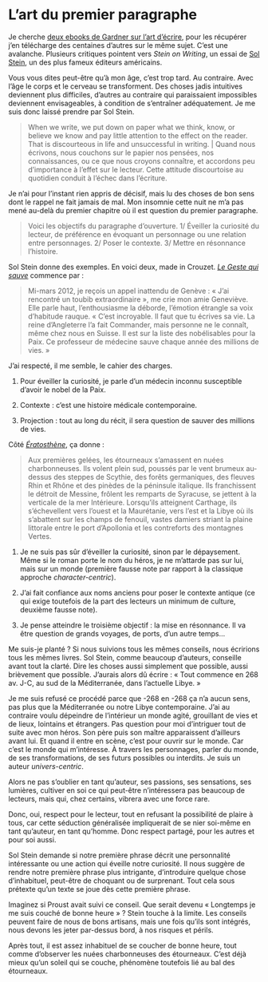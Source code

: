 # L’art du premier paragraphe

Je cherche [deux ebooks de Gardner sur l’art d’écrire](https://tcrouzet.com/2014/08/18/livres-lus-ingeres-oublies/), pour les récupérer j’en télécharge des centaines d’autres sur le même sujet. C’est une avalanche. Plusieurs critiques pointent vers *Stein on Writing*, un essai de [Sol Stein](http://en.wikipedia.org/wiki/Sol_Stein), un des plus fameux éditeurs américains.<span id="more-36734"></span>

Vous vous dites peut-être qu’à mon âge, c’est trop tard. Au contraire. Avec l’âge le corps et le cerveau se transforment. Des choses jadis intuitives deviennent plus difficiles, d’autres au contraire qui paraissaient impossibles deviennent envisageables, à condition de s’entraîner adéquatement. Je me suis donc laissé prendre par Sol Stein.

> When we write, we put down on paper what we think, know, or believe we know and pay little attention to the effect on the reader. That is discourteous in life and unsuccessful in writing. | Quand nous écrivons, nous couchons sur le papier nos pensées, nos connaissances, ou ce que nous croyons connaître, et accordons peu d’importance à l’effet sur le lecteur. Cette attitude discourtoise au quotidien conduit à l’échec dans l’écriture.

Je n’ai pour l’instant rien appris de décisif, mais lu des choses de bon sens dont le rappel ne fait jamais de mal. Mon insomnie cette nuit ne m’a pas mené au-delà du premier chapitre où il est question du premier paragraphe.

> Voici les objectifs du paragraphe d’ouverture. 1/ Éveiller la curiosité du lecteur, de préférence en évoquant un personnage ou une relation entre personnages. 2/ Poser le contexte. 3/ Mettre en résonnance l’histoire.

Sol Stein donne des exemples. En voici deux, made in Crouzet. [*Le Geste qui sauve*](https://tcrouzet.com/le-geste-qui-sauve/) commence par :

> Mi-mars 2012, je reçois un appel inattendu de Genève : « J’ai rencontré un toubib extraordinaire », me crie mon amie Geneviève. Elle parle haut, l’enthousiasme la déborde, l’émotion étrangle sa voix d’habitude rauque. « C’est incroyable. Il faut que tu écrives sa vie. La reine d’Angleterre l’a fait Commander, mais personne ne le connaît, même chez nous en Suisse. Il est sur la liste des nobélisables pour la Paix. Ce professeur de médecine sauve chaque année des millions de vies. »

J’ai respecté, il me semble, le cahier des charges.

1. Pour éveiller la curiosité, je parle d’un médecin inconnu susceptible d’avoir le nobel de la Paix.

2. Contexte : c’est une histoire médicale contemporaine.

3. Projection : tout au long du récit, il sera question de sauver des millions de vies.

Côté [*Ératosthène*](https://tcrouzet.com/eratosthene/), ça donne :

> Aux premières gelées, les étourneaux s’amassent en nuées charbonneuses. Ils volent plein sud, poussés par le vent brumeux au-dessus des steppes de Scythie, des forêts germaniques, des fleuves Rhin et Rhône et des pinèdes de la péninsule italique. Ils franchissent le détroit de Messine, frôlent les remparts de Syracuse, se jettent à la verticale de la mer Intérieure. Lorsqu’ils atteignent Carthage, ils s’échevellent vers l’ouest et la Maurétanie, vers l’est et la Libye où ils s’abattent sur les champs de fenouil, vastes damiers striant la plaine littorale entre le port d’Apollonia et les contreforts des montagnes Vertes.

1. Je ne suis pas sûr d’éveiller la curiosité, sinon par le dépaysement. Même si le roman porte le nom du héros, je ne m’attarde pas sur lui, mais sur un monde (première fausse note par rapport à la classique approche *character-centric*).

2. J’ai fait confiance aux noms anciens pour poser le contexte antique (ce qui exige toutefois de la part des lecteurs un minimum de culture, deuxième fausse note).

3. Je pense atteindre le troisième objectif : la mise en résonnance. Il va être question de grands voyages, de ports, d’un autre temps…

Me suis-je planté ? Si nous suivions tous les mêmes conseils, nous écririons tous les mêmes livres. Sol Stein, comme beaucoup d’auteurs, conseille avant tout la clarté. Dire les choses aussi simplement que possible, aussi brièvement que possible. J’aurais alors dû écrire : « Tout commence en 268 av. J-C, au sud de la Méditerranée, dans l’actuelle Libye. »

Je me suis refusé ce procédé parce que -268 en -268 ça n’a aucun sens, pas plus que la Méditerranée ou notre Libye contemporaine. J’ai au contraire voulu dépeindre de l’intérieur un monde agité, grouillant de vies et de lieux, lointains et étrangers. Pas question pour moi d’intriguer tout de suite avec mon héros. Son père puis son maître apparaissent d’ailleurs avant lui. Et quand il entre en scène, c’est pour ouvrir sur le monde. Car c’est le monde qui m’intéresse. À travers les personnages, parler du monde, de ses transformations, de ses futurs possibles ou interdits. Je suis un auteur *univers-centric*.

Alors ne pas s’oublier en tant qu’auteur, ses passions, ses sensations, ses lumières, cultiver en soi ce qui peut-être n’intéressera pas beaucoup de lecteurs, mais qui, chez certains, vibrera avec une force rare.

Donc, oui, respect pour le lecteur, tout en refusant la possibilité de plaire à tous, car cette séduction généralisée impliquerait de se nier soi-même en tant qu’auteur, en tant qu’homme. Donc respect partagé, pour les autres et pour soi aussi.

Sol Stein demande si notre première phrase décrit une personnalité intéressante ou une action qui éveille notre curiosité. Il nous suggère de rendre notre première phrase plus intrigante, d’introduire quelque chose d’inhabituel, peut-être de choquant ou de surprenant. Tout cela sous prétexte qu’un texte se joue dès cette première phrase.

Imaginez si Proust avait suivi ce conseil. Que serait devenu « Longtemps je me suis couché de bonne heure » ? Stein touche à la limite. Les conseils peuvent faire de nous de bons artisans, mais une fois qu’ils sont intégrés, nous devons les jeter par-dessus bord, à nos risques et périls.

Après tout, il est assez inhabituel de se coucher de bonne heure, tout comme d’observer les nuées charbonneuses des étourneaux. C’est déjà mieux qu’un soleil qui se couche, phénomène toutefois lié au bal des étourneaux.